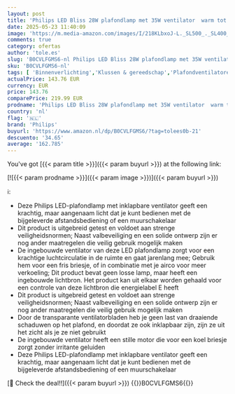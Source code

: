 ```yaml
---
layout: post
title: 'Philips LED Bliss 28W plafondlamp met 35W ventilator  warm tot koelwit licht  2700K-4000K-5500K  bijgeleverde afstandsbediening  wit  voor woonkamer en slaapkamer'
date: 2025-05-23 11:40:09
image: 'https://m.media-amazon.com/images/I/218KLbxoJ-L._SL500_._SL400_.jpg'
comments: true
category: ofertas
author: 'tole.es'
slug: 'B0CVLFGMS6-nl Philips LED Bliss 28W plafondlamp met 35W ventilator warm...'
sku: 'B0CVLFGMS6-nl'
tags: [ 'Binnenverlichting','Klussen & gereedschap','Plafondventilatoren met lamp','Speciale & decoratieve verlichting','Verlichting','philips','🇳🇱', ]
actualPrice: 143.76 EUR
currency: EUR
price: 143.76
comparePrice: 219.99 EUR
prodname: 'Philips LED Bliss 28W plafondlamp met 35W ventilator  warm tot koelwit licht  2700K-4000K-5500K  bijgeleverde afstandsbediening  wit  voor woonkamer en slaapkamer'
country: 'nl'
flag: '🇳🇱'
brand: 'Philips'
buyurl: 'https://www.amazon.nl/dp/B0CVLFGMS6/?tag=tolees0b-21'
descuento: '34.65'
average: '162.785'
---
```


You've got [{{< param title >}}]({{< param buyurl >}}) at the following link:

[![{{< param prodname >}}]({{< param image >}})]({{< param buyurl >}})

ℹ️:

- Deze Philips LED-plafondlamp met inklapbare ventilator geeft een krachtig, maar aangenaam licht dat je kunt bedienen met de bijgeleverde afstandsbediening of een muurschakelaar
- Dit product is uitgebreid getest en voldoet aan strenge veiligheidsnormen; Naast valbeveiliging en een solide ontwerp zijn er nog ander maatregelen die veilig gebruik mogelijk maken
- De ingebouwde ventilator van deze LED plafondlamp zorgt voor een krachtige luchtcirculatie in de ruimte en gaat jarenlang mee; Gebruik hem voor een fris briesje, of in combinatie met je airco voor meer verkoeling; Dit product bevat geen losse lamp, maar heeft een ingebouwde lichtbron. Het product kan uit elkaar worden gehaald voor een controle van deze lichtbron die energielabel E heeft
- Dit product is uitgebreid getest en voldoet aan strenge veiligheidsnormen; Naast valbeveiliging en een solide ontwerp zijn er nog ander maatregelen die veilig gebruik mogelijk maken
- Door de transparante ventilatorbladen heb je geen last van draaiende schaduwen op het plafond, en doordat ze ook inklapbaar zijn, zijn ze uit het zicht als je ze niet gebruikt
- De ingebouwde ventilator heeft een stille motor die voor een koel briesje zorgt zonder irritante geluiden
- Deze Philips LED-plafondlamp met inklapbare ventilator geeft een krachtig, maar aangenaam licht dat je kunt bedienen met de bijgeleverde afstandsbediening of een muurschakelaar

[🛒 Check the deal!!]({{< param buyurl >}})
{{<world>}}B0CVLFGMS6{{</world>}}
